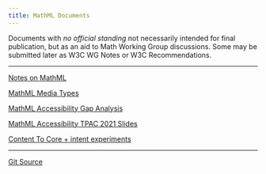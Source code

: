 ```yaml
---
title: MathML Documents
---
```


Documents with _no official standing_ not necessarily
intended for final publication, but as an aid to Math Working Group
discussions. Some may be submitted later as W3C WG Notes or W3C Recommendations.

---

[Notes on MathML](notes-on-mathml)

[MathML Media Types](mathml-media-types)

[MathML Accessibility Gap Analysis](gap-analysis)

[MathML Accessibility TPAC 2021 Slides](TPAC-2021/index.html)

[Content To Core + intent experiments](ctopintent)

---




[Git Source](https://github.com/w3c/mathml-docs/)



